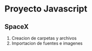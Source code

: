 # Proyecto Javascript
## SpaceX

1) Creacion de carpetas y archivos
2) Importacion de fuentes e imagenes
